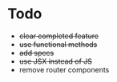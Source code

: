 # Todo

* ~~clear completed feature~~
* ~~use functional methods~~
* ~~add specs~~
* ~~use JSX instead of JS~~
* remove router components

